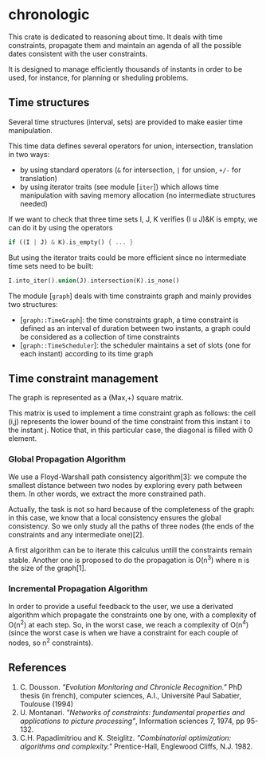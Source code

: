 # chronologic


 This crate is dedicated to reasoning about time.
 It deals with time constraints, propagate them and
 maintain an agenda of all the possible dates consistent
 with the user constraints.

It is designed to manage efficiently thousands of instants
in order to be used, for instance, for planning or sheduling problems.

 ## Time structures
 Several time structures (interval, sets) are provided
 to make easier time manipulation.

 This time data defines several operators for union, intersection,
 translation in two ways:
 * by using standard operators (`&` for intersection, `|` for unsion, `+/-` for translation)
 * by using iterator traits (see module [`iter`]) which allows time manipulation with
   saving memory allocation (no intermediate structures needed)

If we want to check that three time sets I, J, K verifies (I u J)&K is empty,
we can do it by using the operators
```rust
if ((I | J) & K).is_empty() { ... }
```
But using the iterator traits could be more efficient since no intermediate time sets need to be built:
```rust
I.into_iter().union(J).intersection(K).is_none()
```


 The module [`graph`] deals with time constraints graph and mainly provides two structures:
 * [`graph::TimeGraph`]: the time constraints graph, a time constraint is defined as an interval
 of duration between two instants, a graph could be considered as a collection of time constraints
 * [`graph::TimeScheduler`]: the scheduler maintains a set of slots (one for each instant) according to
   its time graph

## Time constraint management

The graph is represented as a (Max,+) square matrix.

This matrix is used to implement a time constraint graph as follows:
the cell (i,j) represents the lower bound of the time constraint from
this instant i to the instant j. Notice that, in this particular case,
the diagonal is filled with 0 element.

### Global Propagation Algorithm
We use a Floyd-Warshall path consistency algorithm[3]: we compute the smallest distance
between two nodes by exploring every path between them. In other words,
we extract the more constrained path.<p>
Actually, the task is not so hard because of the completeness of the graph: in this case, we
know that a local consistency ensures the global consistency. So we only study all the paths
of three nodes (the ends of the constraints and any intermediate one)[2].<p>

A first algorithm can be to iterate this calculus untill the constraints remain
stable. Another one is proposed to do the propagation is O(n<sup>3</sup>) where
n is the size of the graph[1].

### Incremental Propagation Algorithm
In order to provide a useful feedback to the user, we use a derivated algorithm
which propagate the constraints one by one, with a complexity of O(n<sup>2</sup>) at each step.
So, in the worst case, we reach a complexity of O(n<sup>4</sup>) (since
the worst case is when we have a constraint for each couple of nodes, so n<sup>2</sup> constraints).


## References
1. C. Dousson. _"Evolution Monitoring and Chronicle Recognition."_
   PhD thesis (in french), computer sciences, A.I., Université Paul Sabatier, Toulouse (1994)
1. U. Montanari. _"Networks of constraints: fundamental properties and applications to picture
     processing"_, Information sciences 7, 1974, pp 95-132.
1. C.H. Papadimitriou and K. Steiglitz. _"Combinatorial optimization: algorithms and complexity."_
	Prentice-Hall, Englewood Cliffs, N.J. 1982.</li>